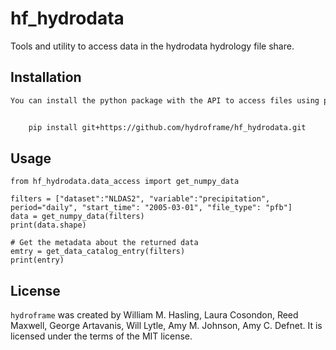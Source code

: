 # hf_hydrodata

Tools and utility to access data in the hydrodata hydrology file share.

## Installation

```bash
You can install the python package with the API to access files using pip with::


    pip install git+https://github.com/hydroframe/hf_hydrodata.git
```

## Usage

    from hf_hydrodata.data_access import get_numpy_data

    filters = ["dataset":"NLDAS2", "variable":"precipitation", period="daily", "start_time": "2005-03-01", "file_type": "pfb"]
    data = get_numpy_data(filters)
    print(data.shape)

    # Get the metadata about the returned data
    emtry = get_data_catalog_entry(filters)
    print(entry)


## License

`hydroframe` was created by William M. Hasling, Laura Cosondon, Reed Maxwell, George Artavanis, Will Lytle, Amy M. Johnson, Amy C. Defnet. It is licensed under the terms of the MIT license.


